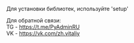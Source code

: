 Для установки библиотек, используйте 'setup'


Для обратной связи:\
TG - https://t.me/PyAdminRU \
VK - https://vk.com/zh.vitaliy